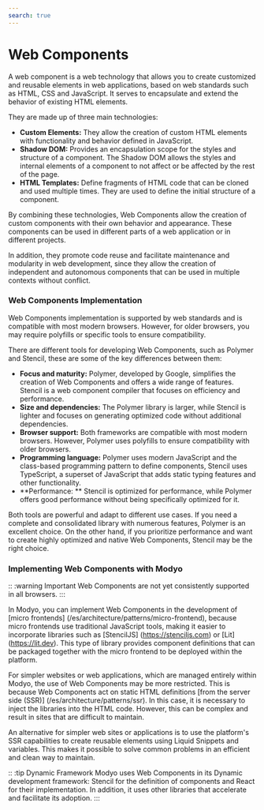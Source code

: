 ```yaml
---
search: true
---
```


# Web Components

A web component is a web technology that allows you to create customized and reusable elements in web applications, based on web standards such as HTML, CSS and JavaScript. It serves to encapsulate and extend the behavior of existing HTML elements.

They are made up of three main technologies:

- **Custom Elements:** They allow the creation of custom HTML elements with functionality and behavior defined in JavaScript.
- **Shadow DOM:** Provides an encapsulation scope for the styles and structure of a component. The Shadow DOM allows the styles and internal elements of a component to not affect or be affected by the rest of the page.
- **HTML Templates:** Define fragments of HTML code that can be cloned and used multiple times. They are used to define the initial structure of a component.

By combining these technologies, Web Components allow the creation of custom components with their own behavior and appearance. These components can be used in different parts of a web application or in different projects.

In addition, they promote code reuse and facilitate maintenance and modularity in web development, since they allow the creation of independent and autonomous components that can be used in multiple contexts without conflict.

### Web Components Implementation

Web Components implementation is supported by web standards and is compatible with most modern browsers. However, for older browsers, you may require polyfills or specific tools to ensure compatibility.

There are different tools for developing Web Components, such as Polymer and Stencil, these are some of the key differences between them:

- **Focus and maturity:** Polymer, developed by Google, simplifies the creation of Web Components and offers a wide range of features. Stencil is a web component compiler that focuses on efficiency and performance.
- **Size and dependencies:** The Polymer library is larger, while Stencil is lighter and focuses on generating optimized code without additional dependencies.
- **Browser support:** Both frameworks are compatible with most modern browsers. However, Polymer uses polyfills to ensure compatibility with older browsers.
- **Programming language:** Polymer uses modern JavaScript and the class-based programming pattern to define components, Stencil uses TypeScript, a superset of JavaScript that adds static typing features and other functionality.
- **Performance: ** Stencil is optimized for performance, while Polymer offers good performance without being specifically optimized for it.

Both tools are powerful and adapt to different use cases. If you need a complete and consolidated library with numerous features, Polymer is an excellent choice. On the other hand, if you prioritize performance and want to create highly optimized and native Web Components, Stencil may be the right choice.

### Implementing Web Components with Modyo
:: :warning Important
Web Components are not yet consistently supported in all browsers.
:::

In Modyo, you can implement Web Components in the development of [micro frontends] (/es/architecture/patterns/micro-frontend), because micro frontends use traditional JavaScript tools, making it easier to incorporate libraries such as [StencilJS] (https://stenciljs.com) or [Lit] (https://lit.dev). This type of library provides component definitions that can be packaged together with the micro frontend to be deployed within the platform.

For simpler websites or web applications, which are managed entirely within Modyo, the use of Web Components may be more restricted. This is because Web Components act on static HTML definitions [from the server side (SSR)] (/es/architecture/patterns/ssr). In this case, it is necessary to inject the libraries into the HTML code. However, this can be complex and result in sites that are difficult to maintain.

An alternative for simpler web sites or applications is to use the platform's SSR capabilities to create reusable elements using Liquid Snippets and variables. This makes it possible to solve common problems in an efficient and clean way to maintain.

:: :tip Dynamic Framework
Modyo uses Web Components in its Dynamic development framework: Stencil for the definition of components and React for their implementation. In addition, it uses other libraries that accelerate and facilitate its adoption.
:::

